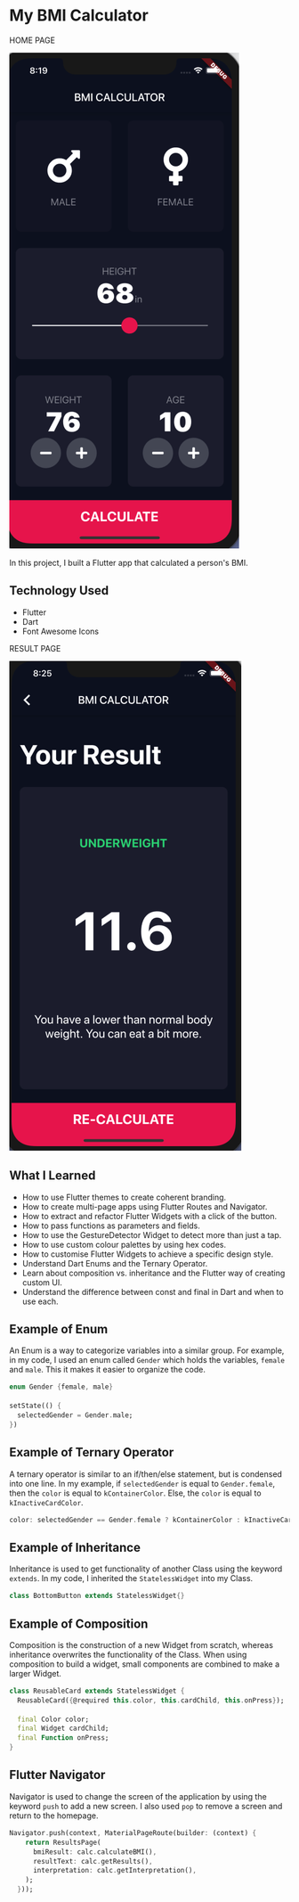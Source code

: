 # My BMI Calculator

HOME PAGE

![phone img](doc/home_screen.png)

In this project, I built a Flutter app that calculated a person's BMI.

## Technology Used

* Flutter
* Dart
* Font Awesome Icons

RESULT PAGE

![](doc/result_page.png)

## What I Learned

- How to use Flutter themes to create coherent branding. 
- How to create multi-page apps using Flutter Routes and Navigator.
- How to extract and refactor Flutter Widgets with a click of the button. 
- How to pass functions as parameters and fields.
- How to use the GestureDetector Widget to detect more than just a tap.
- How to use custom colour palettes by using hex codes.
- How to customise Flutter Widgets to achieve a specific design style.
- Understand Dart Enums and the Ternary Operator.
- Learn about composition vs. inheritance and the Flutter way of creating custom UI.
- Understand the difference between const and final in Dart and when to use each.

## Example of Enum

An Enum is a way to categorize variables into a similar group. For example, in my code, I used
an enum called `Gender` which holds the variables, `female` and `male`. This it makes it easier to
organize the code.

```dart
enum Gender {female, male}

setState(() {
  selectedGender = Gender.male;
})
```

## Example of Ternary Operator

A ternary operator is similar to an if/then/else statement, but is condensed
into one line. In my example, if `selectedGender` is equal to `Gender.female`,
then the `color` is equal to `kContainerColor`. Else, the `color` is equal to
`kInactiveCardColor`.

```dart
color: selectedGender == Gender.female ? kContainerColor : kInactiveCardColor
```

## Example of Inheritance

Inheritance is used to get functionality of another Class using the keyword
`extends`. In my code, I inherited the `StatelessWidget` into my Class.

```dart
class BottomButton extends StatelessWidget{}
```

## Example of Composition

Composition is the construction of a new Widget from scratch, whereas inheritance overwrites the functionality
of the Class. When using composition to build a widget, small components
are combined to make a larger Widget.

```dart
class ReusableCard extends StatelessWidget {
  ReusableCard({@required this.color, this.cardChild, this.onPress});

  final Color color;
  final Widget cardChild;
  final Function onPress;
}

```

## Flutter Navigator

Navigator is used to change the screen of the application by using
the keyword `push` to add a new screen. I also used `pop` to remove
a screen and return to the
homepage.

```dart
Navigator.push(context, MaterialPageRoute(builder: (context) {
    return ResultsPage(
      bmiResult: calc.calculateBMI(),
      resultText: calc.getResults(),
      interpretation: calc.getInterpretation(),
    );
  }));
```
